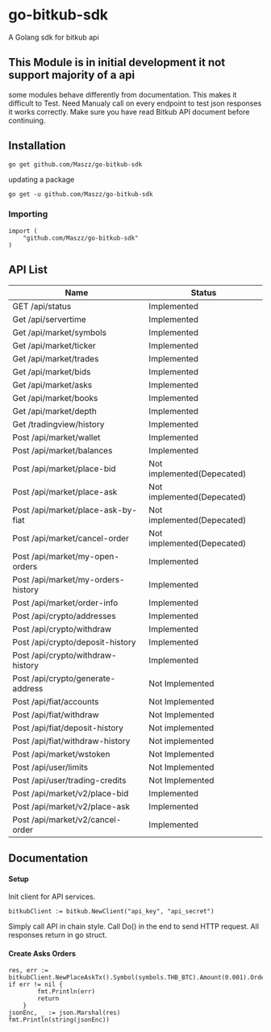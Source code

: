 # go-bitkub-sdk
A Golang sdk for bitkub api

## This Module is in initial development it not support majority of a api

some modules behave differently from documentation. This makes it difficult to Test.
Need Manualy call on every endpoint to test json responses it works correctly.
Make sure you have read Bitkub API document before continuing.

## Installation

```shell
go get github.com/Maszz/go-bitkub-sdk
```
updating a package 

```shell
go get -u github.com/Maszz/go-bitkub-sdk
```

### Importing

```golang
import (
    "github.com/Maszz/go-bitkub-sdk"
)
```

## API List 

Name  | Status
------------ | ------------ | 
GET /api/status  | Implemented
Get /api/servertime | Implemented
Get /api/market/symbols | Implemented
Get /api/market/ticker | Implemented
Get /api/market/trades | Implemented
Get /api/market/bids | Implemented
Get /api/market/asks | Implemented
Get /api/market/books | Implemented
Get /api/market/depth | Implemented
Get /tradingview/history | Implemented
Post /api/market/wallet | Implemented
Post /api/market/balances | Implemented
Post /api/market/place-bid | Not implemented(Depecated)
Post /api/market/place-ask | Not implemented(Depecated)
Post /api/market/place-ask-by-fiat | Not implemented(Depecated)
Post /api/market/cancel-order | Not implemented(Depecated)
Post /api/market/my-open-orders | Implemented
Post /api/market/my-orders-history | Implemented
Post /api/market/order-info | Implemented
Post /api/crypto/addresses | Implemented
Post /api/crypto/withdraw | Implemented
Post /api/crypto/deposit-history | Implemented
Post /api/crypto/withdraw-history | Implemented
Post /api/crypto/generate-address | Not Implemented
Post /api/fiat/accounts | Not Implemented
Post /api/fiat/withdraw | Not Implemented
Post /api/fiat/deposit-history | Not implemented
Post /api/fiat/withdraw-history | Not implemented
Post /api/market/wstoken | Not Implemented
Post /api/user/limits | Not Implemented
Post /api/user/trading-credits | Not Implemented
Post /api/market/v2/place-bid | Implemented
Post /api/market/v2/place-ask | Implemented
Post /api/market/v2/cancel-order | Implemented

## Documentation

#### Setup

Init client for API services. 

```golang
bitkubClient := bitkub.NewClient("api_key", "api_secret")
```

Simply call API in chain style. Call Do() in the end to send HTTP request.
All responses return in go struct.

#### Create Asks Orders
```golang
res, err := bitkubClient.NewPlaceAskTx().Symbol(symbols.THB_BTC).Amount(0.001).OrderType(types.OrderTypeMarket).Do(context.Background())
if err != nil {
		fmt.Println(err)
		return
	}
jsonEnc, _ := json.Marshal(res)
fmt.Println(string(jsonEnc))
```





